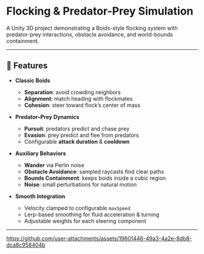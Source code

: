 # Flocking & Predator-Prey Simulation

A Unity 3D project demonstrating a Boids-style flocking system with predator-prey interactions, obstacle avoidance, and world-bounds containment.

---

## 🚀 Features

- **Classic Boids**  
  - **Separation**: avoid crowding neighbors  
  - **Alignment**: match heading with flockmates  
  - **Cohesion**: steer toward flock’s center of mass  

- **Predator–Prey Dynamics**  
  - **Pursuit**: predators predict and chase prey  
  - **Evasion**: prey predict and flee from predators  
  - Configurable **attack duration** & **cooldown**

- **Auxiliary Behaviors**  
  - **Wander** via Perlin noise  
  - **Obstacle Avoidance**: sampled raycasts find clear paths  
  - **Bounds Containment**: keeps boids inside a cubic region  
  - **Noise**: small perturbations for natural motion  

- **Smooth Integration**  
  - Velocity clamped to configurable `maxSpeed`  
  - Lerp-based smoothing for fluid acceleration & turning  
  - Adjustable weights for each steering component  

---

https://github.com/user-attachments/assets/19601446-49a3-4a2e-8db8-dca8c958404b
